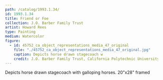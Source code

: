 ```yaml
---
path: /catalog/1993.1.34/
id: 1993.1.34
title: Friend or Foe
collection: J.O. Barber Family Trust
artist: Howard Rees
type: Painting
medium: Watercolor
figure:
  - id: 45752_ca_object_representations_media_47_original
    file: "./45752_ca_object_representations_media_47_original.jpg"
    caption: Depicts horse drawn stagecoach w
    credit: J.O. Barber Family Trust, California Polytechnic University\nThe images associated with the objects on this website are protected under United States copyright laws. We are pleased to share these materials as an educational resource for the public for non-commercial, educational and personal use only, or for fair use as defined by law.
---
```

Depicts horse drawn stagecoach with galloping horses. 
20"x28"
framed

